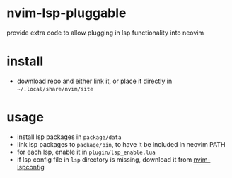 # nvim-lsp-pluggable
provide extra code to allow plugging in lsp functionality into neovim

# install
- download repo and either link it, or place it directly in `~/.local/share/nvim/site`

# usage
- install lsp packages in `package/data`
- link lsp packages to `package/bin`, to have it be included in neovim PATH
- for each lsp, enable it in `plugin/lsp_enable.lua`
- if lsp config file in `lsp` directory is missing, download it from [nvim-lspconfig](https://github.com/neovim/nvim-lspconfig)
